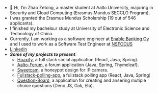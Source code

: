 - 👋 Hi, I’m Zhao Zetong, a master student at Aalto University, majoring in Security and Cloud Computing (Erasmus Mundus SECCLO Program). 
- I was granted the Erasmus Mundus Scholarship (19 out of 546 applicants).
- I finished my bachelour study at University of Electronic Science and Technology of China.
- Currently, I am working as a software engineer at [Enable Banking Oy](https://enablebanking.com/) and I used to work as a Software Test Engineer at [NSFOCUS](https://nsfocusglobal.com/)
- [Linkedin](https://www.linkedin.com/in/zetong-zhao-3286b71b8/)
- ***Some of my projects to present***:
  - [Hoaxify](https://github.com/Agachily/tdd-spring-reacet), a full stack social application (React, Java, Spring).
  - [Aalto-Forum](https://github.com/Agachily/aalto-forum), a forum application (Java, Spring, Thymeleaf).
  - [Sweetcam](https://github.com/Agachily/sweetcam), a honeypot design for IP camera.
  - [Fullstack-polling-app](https://github.com/Agachily/fullstack-polling-app), a fullstack polling app (React, Java, Spring)
  - [Question-Board](https://github.com/Agachily/web-software-dev/tree/master/Project-2), a application for creating and ansering mutiple choice questions (Deno.JS, Oak, Eta).

<!---
Agachily/Agachily is a ✨ special ✨ repository because its `README.md` (this file) appears on your GitHub profile.
You can click the Preview link to take a look at your changes.
--->
